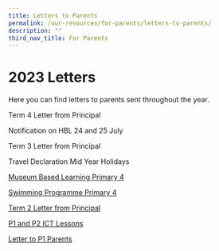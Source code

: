 ```yaml
---
title: Letters to Parents
permalink: /our-resources/for-parents/letters-to-parents/
description: ""
third_nav_title: For Parents
---
```

# 2023 Letters

Here you can find letters to parents sent throughout the year.

Term 4 Letter from Principal

Notification on HBL 24 and 25 July

Term 3 Letter from Principal

Travel Declaration Mid Year Holidays

[Museum Based Learning Primary 4](https://drive.google.com/file/d/1WBPpFc_GuhV99pfIUcfwKWBHJ6AtROj7/view?usp=drive_link)

[Swimming Programme Primary 4](https://drive.google.com/file/d/117BMcnRvBRAHpQeiP3WO1ePyMUc7xZbV/view?usp=drive_link)

[Term 2 Letter from Principal](https://drive.google.com/file/d/1bgUUAPMHOR6muHdUuz59hGqmHl9ka7Su/view?usp=drive_link)

[P1 and P2 ICT Lessons](https://drive.google.com/file/d/1IHipI0ImLLe2ybV9FCI_GXjbo6MARdqy/view?usp=drive_link)

[Letter to P1 Parents](https://drive.google.com/file/d/1Y4f124XBRoHwd6gANWK6gVF0Rv1wyof_/view?usp=drive_link)
